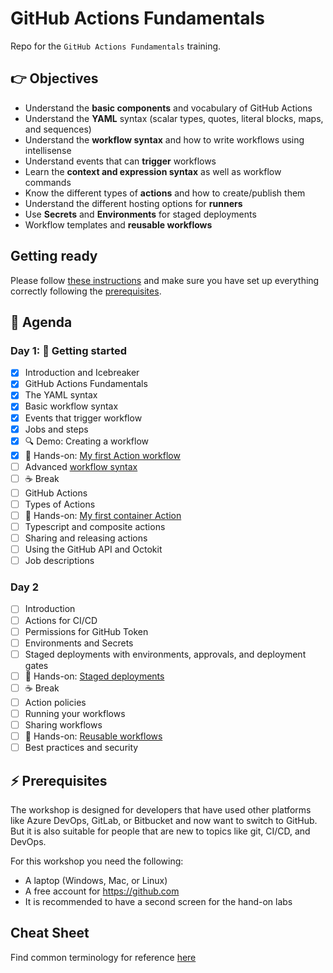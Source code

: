 # GitHub Actions Fundamentals

Repo for the `GitHub Actions Fundamentals` training.

## 👉 Objectives

- Understand the **basic components** and vocabulary of GitHub Actions
- Understand the **YAML** syntax (scalar types, quotes, literal blocks, maps, and sequences)
- Understand the **workflow syntax** and how to write workflows using intellisense
- Understand events that can **trigger** workflows
- Learn the **context and expression syntax** as well as workflow commands
- Know the different types of **actions** and how to create/publish them
- Understand the different hosting options for **runners**
- Use **Secrets** and **Environments** for staged deployments
- Workflow templates and **reusable workflows**

## Getting ready

Please follow [these instructions](GettingReady.md) and make sure you have set up everything correctly following the [prerequisites](#-prerequisites).

## 📆 Agenda

### Day 1: 🚀 Getting started

- [x] Introduction and Icebreaker
- [x] GitHub Actions Fundamentals
- [x] The YAML syntax
- [x] Basic workflow syntax
- [x] Events that trigger workflow
- [x] Jobs and steps
- [x] :mag: Demo: Creating a workflow
- [x] 🔨 Hands-on: [My first Action workflow](hol/01-My-first-workflow.md)
- [ ] Advanced [workflow syntax](https://docs.github.com/en/actions/using-workflows/workflow-syntax-for-github-actions)
- [ ] :coffee: Break
- [ ] GitHub Actions
- [ ] Types of Actions
- [ ] 🔨 Hands-on: [My first container Action](hol/02-My-first-action.md)
- [ ] Typescript and composite actions
- [ ] Sharing and releasing actions
- [ ] Using the GitHub API and Octokit
- [ ] Job descriptions

### Day 2

- [ ] Introduction
- [ ] Actions for CI/CD
- [ ] Permissions for GitHub Token
- [ ] Environments and Secrets
- [ ] Staged deployments with environments, approvals, and deployment gates
- [ ] 🔨 Hands-on: [Staged deployments](hol/03-Staged-deployments.md)
- [ ] :coffee: Break
- [ ] Action policies
- [ ] Running your workflows
- [ ] Sharing workflows
- [ ] 🔨 Hands-on: [Reusable workflows](hol/04_Reusable-workflows.md)
- [ ] Best practices and security

## ⚡ Prerequisites

The workshop is designed for developers that have used other platforms like Azure DevOps, GitLab, or Bitbucket and now want to switch to GitHub. But it is also suitable for people that are new to topics like git, CI/CD, and DevOps.

For this workshop you need the following:

- A laptop (Windows, Mac, or Linux)
- A free account for https://github.com
- It is recommended to have a second screen for the hand-on labs

## Cheat Sheet

Find common terminology for reference [here](./CheatSheet.md)
